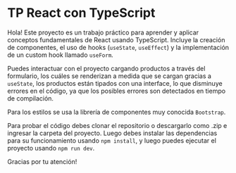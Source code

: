 # TP React con TypeScript

Hola! Este proyecto es un trabajo práctico para aprender y aplicar conceptos fundamentales de React usando TypeScript. Incluye la creación de componentes, el uso de hooks (`useState`, `useEffect`) y la implementación de un custom hook llamado `useForm`.

Puedes interactuar con el proyecto cargando productos a través del formulario, los cuáles se renderizan a medida que se cargan gracias a `useState`, los productos están tipados con una interface, lo que disminuye errores en el código, ya que los posibles errores son detectados en tiempo de compilación. 

Para los estilos se usa la librería de componentes muy conocida `Bootstrap`.

Para probar el código debes clonar el repositorio o descargarlo como .zip e ingresar la carpeta del proyecto. Luego debes instalar las dependencias para su funcionamiento usando `npm install`, y luego puedes ejecutar el proyecto usando `npm run dev`.

Gracias por tu atención!
